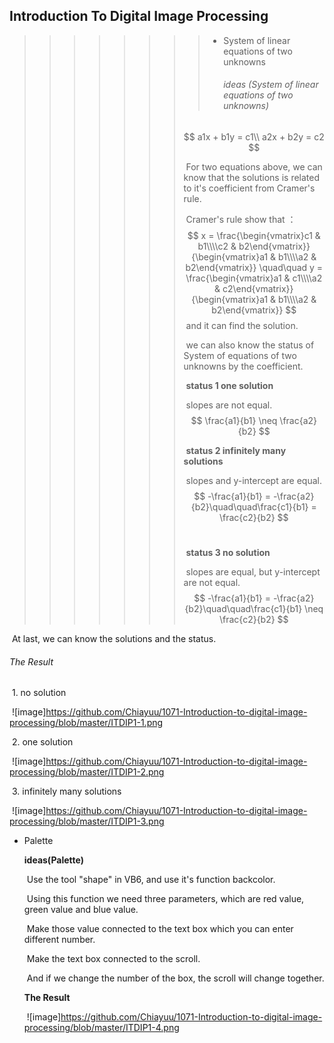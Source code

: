 ## Introduction To Digital Image Processing



> > > > > > > > * System of linear equations of two unknowns 	
> > > > > > > >
> > > > > > > >   ###### ideas (System of linear equations of two unknowns)
> > > > > > >
> > > > > > > 	
> > > > > > >
> > > > > > > $$
> > > > > > > a1x + b1y = c1\\
> > > > > > > a2x + b2y = c2
> > > > > > > $$
> > > > > > >
> > > > > > > ​		For two equations above, we can know that the solutions is related to it's coefficient from Cramer's rule. 
> > > > > > >
> > > > > > > ​		Cramer's rule show that ：
> > > > > > > $$
> > > > > > > x = \frac{\begin{vmatrix}c1 & b1\\\\c2 & b2\end{vmatrix}}{\begin{vmatrix}a1 & b1\\\\a2 & b2\end{vmatrix}} \quad\quad y = \frac{\begin{vmatrix}a1 & c1\\\\a2 & c2\end{vmatrix}}{\begin{vmatrix}a1 & b1\\\\a2 & b2\end{vmatrix}}
> > > > > > > $$
> > > > > > > ​		and it can find the solution.
> > > > > > >
> > > > > > > ​		we can also know the status of System of equations of two unknowns by the coefficient.
> > > > > > >
> > > > > > > ​		**status 1 one solution**
> > > > > > >
> > > > > > > ​		slopes are not equal.
> > > > > > > $$
> > > > > > > \frac{a1}{b1} \neq \frac{a2}{b2}
> > > > > > > $$
> > > > > > > 
> > > > > > >
> > > > > > > ​		**status 2 infinitely many solutions**
> > > > > > >
> > > > > > > ​		slopes and y-intercept are equal.
> > > > > > > $$
> > > > > > > -\frac{a1}{b1} = -\frac{a2}{b2}\quad\quad\frac{c1}{b1} = \frac{c2}{b2}
> > > > > > > $$
> > > > > > > ​	
> > > > > > >
> > > > > > > ​		**status 3 no solution**
> > > > > > >
> > > > > > > ​		slopes are equal, but y-intercept are not equal.
> > > > > > > $$
> > > > > > > -\frac{a1}{b1} = -\frac{a2}{b2}\quad\quad\frac{c1}{b1} \neq \frac{c2}{b2}
> > > > > > > $$
> > > > > > > 

​		At last, we can know the solutions and the status.



###### 		The Result 

​			1. no solution

​			![image]<https://github.com/Chiayuu/1071-Introduction-to-digital-image-processing/blob/master/ITDIP1-1.png>

​			2. one solution

​			![image]<https://github.com/Chiayuu/1071-Introduction-to-digital-image-processing/blob/master/ITDIP1-2.png>

​			3. infinitely many solutions		

​			![image]<https://github.com/Chiayuu/1071-Introduction-to-digital-image-processing/blob/master/ITDIP1-3.png>

* Palette

  

  **ideas(Palette)**

  

  ​	Use the tool "shape" in VB6, and use it's function backcolor.

  ​	Using this function we need three parameters, which are red value, green value and blue value.

  ​	Make those value connected to the text box which you can enter different number.

  ​	Make the text box connected to the scroll.

  ​	And if we change the number of the box, the scroll will change together.

  

  **The Result**

  

  ​	![image]<https://github.com/Chiayuu/1071-Introduction-to-digital-image-processing/blob/master/ITDIP1-4.png>








